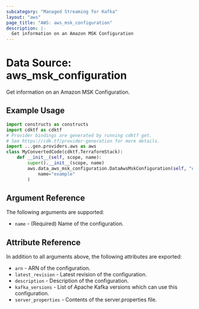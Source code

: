 ```yaml
---
subcategory: "Managed Streaming for Kafka"
layout: "aws"
page_title: "AWS: aws_msk_configuration"
description: |-
  Get information on an Amazon MSK Configuration
---
```


# Data Source: aws_msk_configuration

Get information on an Amazon MSK Configuration.

## Example Usage

```python
import constructs as constructs
import cdktf as cdktf
# Provider bindings are generated by running cdktf get.
# See https://cdk.tf/provider-generation for more details.
import ...gen.providers.aws as aws
class MyConvertedCode(cdktf.TerraformStack):
    def __init__(self, scope, name):
        super().__init__(scope, name)
        aws.data_aws_msk_configuration.DataAwsMskConfiguration(self, "example",
            name="example"
        )
```

## Argument Reference

The following arguments are supported:

* `name` - (Required) Name of the configuration.

## Attribute Reference

In addition to all arguments above, the following attributes are exported:

* `arn` - ARN of the configuration.
* `latest_revision` - Latest revision of the configuration.
* `description` - Description of the configuration.
* `kafka_versions` - List of Apache Kafka versions which can use this configuration.
* `server_properties` - Contents of the server.properties file.

<!-- cache-key: cdktf-0.17.0-pre.15 input-91ed120d7b8e8906a266b9e0cbea3fdfe5d3c9d8048c8b02a5e92959d3517efc -->